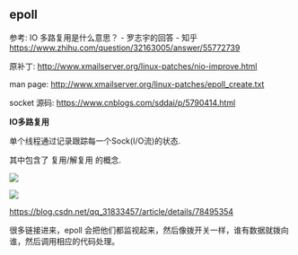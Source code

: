 ## epoll

参考: IO 多路复用是什么意思？ - 罗志宇的回答 - 知乎
https://www.zhihu.com/question/32163005/answer/55772739

原补丁: http://www.xmailserver.org/linux-patches/nio-improve.html

man page: http://www.xmailserver.org/linux-patches/epoll_create.txt

socket 源码: https://www.cnblogs.com/sddai/p/5790414.html



**IO多路复用**

单个线程通过记录跟踪每一个Sock(I/O流)的状态.

其中包含了 复用/解复用 的概念.

![](https://pic2.zhimg.com/80/18d8525aceddb840ea4c131002716221_hd.jpg)

![](https://img-blog.csdn.net/20150211004044328?watermark/2/text/aHR0cDovL2Jsb2cuY3Nkbi5uZXQvc3RwZWFjZQ==/font/5a6L5L2T/fontsize/400/fill/I0JBQkFCMA==/dissolve/70/gravity/Center)

https://blog.csdn.net/qq_31833457/article/details/78495354

很多链接进来，epoll 会把他们都监视起来，然后像拨开关一样，谁有数据就拨向谁，然后调用相应的代码处理。

